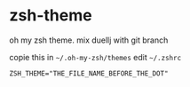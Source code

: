 # zsh-theme
oh my zsh theme. mix duellj with git branch

copie this in ```~/.oh-my-zsh/themes```
edit ```~/.zshrc```

```ZSH_THEME="THE_FILE_NAME_BEFORE_THE_DOT"```
